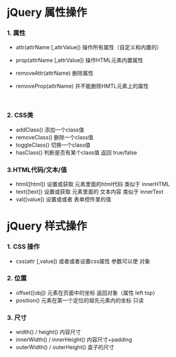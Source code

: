# jQuery 属性操作

### 1. 属性

* attr(attrName [,attrValue])    操作所有属性（自定义和内置的）

* prop(attrName [,attrValue])   操作HTML元素内置属性

* removeAttr(attrName)   删除属性

* removeProp(attrName)  并不能删除HMTL元素上的属性

  ​

### 2. CSS类

* addClass() 添加一个class值
* removeClass()  删除一个class值
* toggleClass()  切换一个class值
* hasClass()  判断是否有某个class值  返回 true/false



### 3.HTML代码/文本/值

* html([html])   设置或获取 元素里面的html代码   类似于 innerHTML
* text([text])  设置或获取 元素里面的 文本内容   类似于 innerText
* val([value]) 设置或或者 表单控件里的值





# jQuery 样式操作

### 1. CSS 操作

* css(attr [,value])   或者或者设置css属性   参数可以使 对象



### 2. 位置

* offset([obj])  元素在页面中的坐标 返回对象（属性 left top）
* position()  元素在第一个定位的祖先元素内的坐标  只读



### 3. 尺寸

* width() / height()  内容尺寸
* innerWidth() / innerHeight()   内容尺寸+padding
* outerWidth() / outerHeight()   盒子的尺寸











